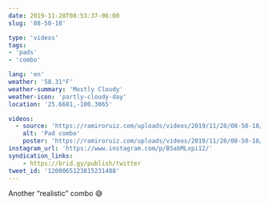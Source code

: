 ```yaml
---
date: 2019-11-28T08:53:37-06:00
slug: '08-50-18'

type: 'videos' 
tags:
- 'pads'
- 'combo'

lang: 'en'
weather: '58.31°F'
weather-summary: 'Mostly Cloudy'
weather-icon: 'partly-cloudy-day'
location: '25.6681,-100.3065'

videos:
  - source: 'https://ramiroruiz.com/uploads/videos/2019/11/28/08-50-18/pad-combo.mp4'
    alt: 'Pad combo'
    poster: 'https://ramiroruiz.com/uploads/videos/2019/11/28/08-50-18/poster.jpg'
instagram_url: 'https://www.instagram.com/p/B5abMLxpi12/'
syndication_links:
    - https://brid.gy/publish/twitter
tweet_id: '1200065123815231488'
---
```

Another “realistic” combo 😅

 